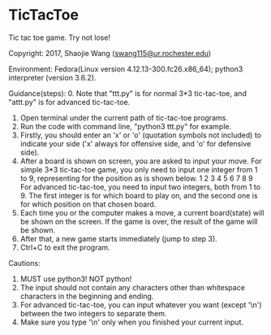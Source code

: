 # TicTacToe
Tic tac toe game. Try not lose!

Copyright: 2017, Shaojie Wang (swang115@ur.rochester.edu)

Environment: Fedora(Linux version 4.12.13-300.fc26.x86_64); python3 interpreter (version 3.6.2).

Guidance(steps):
0. Note that "ttt.py" is for normal 3*3 tic-tac-toe, and "attt.py" is for advanced tic-tac-toe.
1. Open terminal under the current path of tic-tac-toe programs.
2. Run the code with command line, "python3 ttt.py" for example.
3. Firstly, you should enter an 'x' or 'o' (quotation symbols not included) to indicate your side ('x' always for offensive side, and 'o' for defensive side).
4. After a board is shown on screen, you are asked to input your move. For simple 3*3 tic-tac-toe game, you only need to input one integer from 1 to 9, representing for the position as is shown below.
1 2 3
4 5 6
7 8 9
For advanced tic-tac-toe, you need to input two integers, both from 1 to 9. The first integer is for which board to play on, and the second one is for which position on that chosen board.
5. Each time you or the computer makes a move, a current board(state) will be shown on the screen. If the game is over, the result of the game will be shown. 
6. After that, a new game starts immediately (jump to step 3).
7. Ctrl+C to exit the program.

Cautions:
1. MUST use python3! NOT python!
2. The input should not contain any characters other than whitespace characters in the beginning and ending.
3. For advanced tic-tac-toe, you can input whatever you want (except '\n') between the two integers to separate them.
4. Make sure you type '\n' only when you finished your current input.
